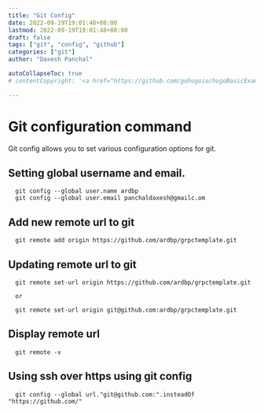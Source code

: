 ```yaml
---
title: "Git Config"
date: 2022-09-19T19:01:48+08:00  
lastmod: 2022-09-19T19:01:48+08:00
draft: false
tags: ["git", "config", "github"]
categories: ["git"]
author: "Daxesh Panchal"

autoCollapseToc: true
# contentCopyright: '<a href="https://github.com/gohugoio/hugoBasicExample" rel="noopener" target="_blank">See origin</a>'

---
```


# **Git configuration command**
Git config allows you to set various configuration options for git.

## **Setting global username and email.**
      git config --global user.name ardbp
      git config --global user.email panchaldaxesh@gmailc.om

## **Add new remote url to git**
      git remote add origin https://github.com/ardbp/grpctemplate.git

## **Updating remote url to git**
      git remote set-url origin https://github.com/ardbp/grpctemplate.git 

      or

      git remote set-url origin git@github.com:ardbp/grpctemplate.git 

## **Display remote url**
      git remote -v

## **Using ssh over https using git config**
      git config --global url."git@github.com:".insteadOf "https://github.com/"
